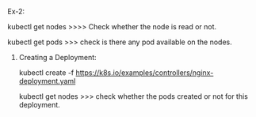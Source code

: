 Ex-2:

kubectl get nodes >>>> Check whether the node is read or not.

kubectl get pods >>> check is there any pod available on the nodes.

1. Creating a Deployment:

	kubectl create -f  https://k8s.io/examples/controllers/nginx-deployment.yaml
	
	kubectl get nodes >>> check whether the pods created or not for this deployment.
